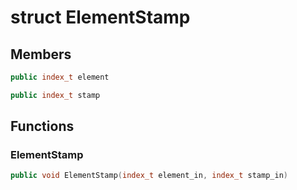 # struct ElementStamp


## Members

```cpp
public index_t element
```

```cpp
public index_t stamp
```



## Functions

### ElementStamp

```cpp
public void ElementStamp(index_t element_in, index_t stamp_in)
```





